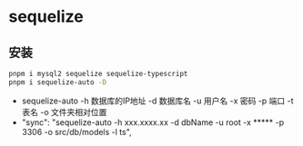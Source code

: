 # sequelize

## 安装

```sh
pnpm i mysql2 sequelize sequelize-typescript
pnpm i sequelize-auto -D
```

- sequelize-auto -h 数据库的IP地址 -d 数据库名 -u 用户名 -x 密码 -p 端口 -t 表名 -o 文件夹相对位置
- "sync": "sequelize-auto -h xxx.xxxx.xx -d dbName -u root -x ***** -p 3306  -o src/db/models -l ts",
